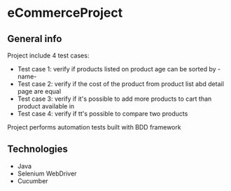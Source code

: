# eCommerceProject

## General info
Project include 4 test cases:

* Test case 1: verify if products listed on product age can be sorted by -name-
* Test case 2: verify if the cost of the product from product list abd detail page are equal
* Test case 3: verify if it's possible to add more products to cart than product available in 
* Test case 4: verify if tt's possible to compare two products

Project performs automation tests built with BDD framework

## Technologies
* Java
* Selenium WebDriver
* Cucumber
